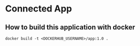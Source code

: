 # Connected App

## How to build this application with docker 
```
docker build -t <DOCKERHUB_USERNAME>/app:1.0 .
```
